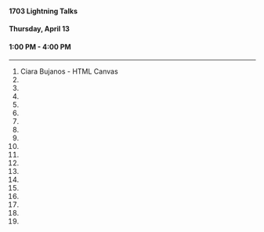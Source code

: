 #### 1703 Lightning Talks
#### Thursday, April 13
#### 1:00 PM - 4:00 PM

-----------------------------------------

1. Ciara Bujanos - HTML Canvas
2.
3.
4.
5.
6.
7.
8.
9.
11.
12.
13.
14.
15.
16.
17.
18.
19.
20.
